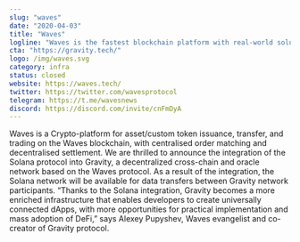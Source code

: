 ```yaml
---
slug: "waves"
date: "2020-04-03"
title: "Waves"
logline: "Waves is the fastest blockchain platform with real-world solutions. Solana will be the first external addition to Waves’ roadmap to achieving mass adoption of inter-chain DeFi through the Gravity interoperability protocol. "
cta: "https://gravity.tech/"
logo: /img/waves.svg
category: infra
status: closed
website: https://waves.tech/
twitter: https://twitter.com/wavesprotocol
telegram: https://t.me/wavesnews
discord: https://discord.com/invite/cnFmDyA
---
```

Waves is a Crypto-platform for asset/custom token issuance, transfer, and trading on the Waves blockchain, with centralised order matching and decentralised settlement.
We are thrilled to announce the integration of the Solana protocol into Gravity, a decentralized cross-chain and oracle network based on the Waves protocol. As a result of the integration, the Solana network will be available for data transfers between Gravity network participants.
“Thanks to the Solana integration, Gravity becomes a more enriched infrastructure that enables developers to create universally connected dApps, with more opportunities for practical implementation and mass adoption of DeFi,” says Alexey Pupyshev, Waves evangelist and co-creator of Gravity protocol.
